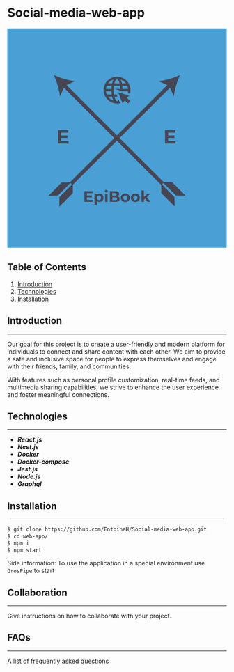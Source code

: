 # Social-media-web-app

![Screenshot](web-app/src/assets/images/logo.png)

## Table of Contents
1. [Introduction](#Introduction)
2. [Technologies](#Technologies)
3. [Installation](#Installation)

## Introduction
***
  Our goal for this project is to create a user-friendly and modern platform for individuals to connect and share content with each other. We aim to provide a safe and     inclusive space for people to express themselves and engage with their friends, family, and communities.

  With features such as personal profile customization, real-time feeds, and multimedia sharing capabilities, we strive to enhance the user experience and foster           meaningful connections.

## Technologies
***
  - ***React.js***
  - ***Nest.js***
  - ***Docker***
  - ***Docker-compose***
  - ***Jest.js***
  - ***Node.js***
  - ***Graphql***

## Installation
***
  ```
  $ git clone https://github.com/EntoineH/Social-media-web-app.git
  $ cd web-app/
  $ npm i
  $ npm start
  ```
  
  Side information: To use the application in a special environment use ```GrosPipe``` to start
## Collaboration
***
Give instructions on how to collaborate with your project.

## FAQs
***
A list of frequently asked questions

